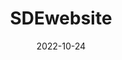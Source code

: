 ---
#kopieer dit templatebestand, plak het in content en vul op de juiste manier je eigen projectinformatie in.

date: 2022-10-24
title: "SDEwebsite"                   #kies een projecttitel met een unieke naam en noem je kopie van dit bestand hetzelfde.
naam: "Jan Koudijs"
opdrachtgever: "Rine le comte"
summary: "Dit is een mooiue samenvatting
ik hou van chinees!!!!!!!!!!!!!!!!!!!!!!!!!!!!!!!!!!!!!!!!!!!!!!!!"
tags: ["jaar2", "SDE"]                  #kies uit één of meer van deze tags: "jaar1", "jaar2", "jaar3", "jaar4", "BM", "PM", "SDE", "DIT",
afbeeldingen: /Jankoudijshoofd.bmp       #voeg afbeeldingen toe aan de content folder met het formaat: "projecttitel_1", "projecttitel_2" enzovoort.
youtube: E3xn7Y-_YNw                    #vul het gedeelte van de url in wat na "https://www.youtube.com/watch?v=" komt.
beschrijving: "HondHondHondHondHondHondHondHondHondHondHondHondHondHondHondHondHondHondHondHond
HondHondHondHondHondHondHedsdfdsfdsondHondHondHondHondHondHondHondHondHondHondHondHondHondHondHondHondHondHondHondHondHond
HondHondHondHondHondHondHondHondHondHondHond
HondHondHondHondHondHondHondHondHondHondHondHondHondHondHondHond
HondHondHondHondHondHondHondHondHondHondHondHondHondHondHondHondHondHond
HondHondHondHondHondHondHondHondHondHondHondHondHondHondHondHondHondHondHondHondHondHondHondHond
HondHondHondHondHondHondHondHondHondHondHondHondHondHondHondHondHond
HondHondHondHondHondHondHondHondHondHondHondHondHond <br> br
HondHondHondHondHondHond
HondHondHondHondHondHondHond"

draft: false
---